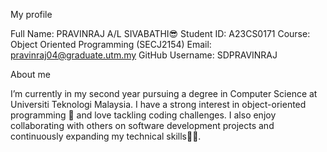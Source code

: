 My profile 

Full Name: PRAVINRAJ A/L SIVABATHI😎
Student ID: A23CS0171
Course: Object Oriented Programming (SECJ2154)
Email: pravinraj04@graduate.utm.my
GitHub Username: SDPRAVINRAJ


About me

I’m currently in my second year pursuing a degree in Computer Science at Universiti Teknologi Malaysia. I have a strong interest in object-oriented programming 🤖 and love tackling coding challenges. I also enjoy collaborating with others on software development projects and continuously expanding my technical skills🧑‍💻.

